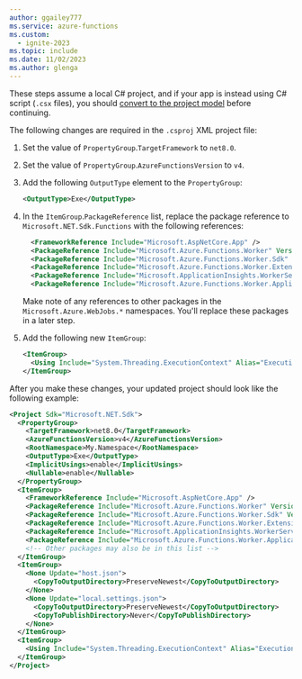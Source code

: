 ```yaml
---
author: ggailey777
ms.service: azure-functions
ms.custom:
  - ignite-2023
ms.topic: include
ms.date: 11/02/2023
ms.author: glenga
---
```


These steps assume a local C# project, and if your app is instead using C# script (`.csx` files), you should [convert to the project model](../articles/azure-functions/functions-reference-csharp.md#convert-a-c-script-app-to-a-c-project) before continuing.

The following changes are required in the `.csproj` XML project file: 

1. Set the value of `PropertyGroup`.`TargetFramework` to `net8.0`.

1. Set the value of `PropertyGroup`.`AzureFunctionsVersion` to `v4`.

1. Add the following `OutputType` element to the `PropertyGroup`:

    ```xml
    <OutputType>Exe</OutputType>
    ```

1. In the `ItemGroup`.`PackageReference` list, replace the package reference to `Microsoft.NET.Sdk.Functions` with the following references:

    ```xml
      <FrameworkReference Include="Microsoft.AspNetCore.App" />
      <PackageReference Include="Microsoft.Azure.Functions.Worker" Version="1.21.0" />
      <PackageReference Include="Microsoft.Azure.Functions.Worker.Sdk" Version="1.17.2" />
      <PackageReference Include="Microsoft.Azure.Functions.Worker.Extensions.Http.AspNetCore" Version="1.2.1" />
      <PackageReference Include="Microsoft.ApplicationInsights.WorkerService" Version="2.22.0" />
      <PackageReference Include="Microsoft.Azure.Functions.Worker.ApplicationInsights" Version="1.2.0" />
    ```

    Make note of any references to other packages in the `Microsoft.Azure.WebJobs.*` namespaces. You'll replace these packages in a later step.

1. Add the following new `ItemGroup`:

    ```xml
    <ItemGroup>
      <Using Include="System.Threading.ExecutionContext" Alias="ExecutionContext"/>
    </ItemGroup>
    ```

After you make these changes, your updated project should look like the following example:

```xml
<Project Sdk="Microsoft.NET.Sdk">
  <PropertyGroup>
    <TargetFramework>net8.0</TargetFramework>
    <AzureFunctionsVersion>v4</AzureFunctionsVersion>
    <RootNamespace>My.Namespace</RootNamespace>
    <OutputType>Exe</OutputType>
    <ImplicitUsings>enable</ImplicitUsings>
    <Nullable>enable</Nullable>
  </PropertyGroup>
  <ItemGroup>
    <FrameworkReference Include="Microsoft.AspNetCore.App" />
    <PackageReference Include="Microsoft.Azure.Functions.Worker" Version="1.21.0" />
    <PackageReference Include="Microsoft.Azure.Functions.Worker.Sdk" Version="1.17.2" />
    <PackageReference Include="Microsoft.Azure.Functions.Worker.Extensions.Http.AspNetCore" Version="1.2.1" />
    <PackageReference Include="Microsoft.ApplicationInsights.WorkerService" Version="2.22.0" />
    <PackageReference Include="Microsoft.Azure.Functions.Worker.ApplicationInsights" Version="1.2.0" />
    <!-- Other packages may also be in this list -->
  </ItemGroup>
  <ItemGroup>
    <None Update="host.json">
      <CopyToOutputDirectory>PreserveNewest</CopyToOutputDirectory>
    </None>
    <None Update="local.settings.json">
      <CopyToOutputDirectory>PreserveNewest</CopyToOutputDirectory>
      <CopyToPublishDirectory>Never</CopyToPublishDirectory>
    </None>
  </ItemGroup>
  <ItemGroup>
    <Using Include="System.Threading.ExecutionContext" Alias="ExecutionContext"/>
  </ItemGroup>
</Project>
```

